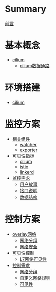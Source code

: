 # Summary

[前言](./intro.md)

# 基本概念

- [cilium](./01_base/cilium.md)
  - [cilium数据通路](./01_base/cilium/data_path.md)

# 环境搭建

- [cilium](./02_env/cilium.md)

# 监控方案

- [相关组件]()
  - [watcher](./03_monitoring/components/watchers.md)
  - [exporter](./03_monitoring/components/exporters.md)
- [可见性指标]()
  - [cilium](./03_monitoring/metrics/cilium.md)
  - [istio](./03_monitoring/metrics/istio.md)
  - [linkerd](./03_monitoring/metrics/linkerd.md)
- [监控需求]()
  - [用户故事](./03_monitoring/story/user_story.md)
  - [接口说明](./03_monitoring/story/apis.md)
  - [数据结构](./03_monitoring/story/data_structrue.md)

# 控制方案

- [overlay网络]()
    - [网络分组](./04_control/overlay/net_group.md)
    - [网络安全](./04_control/overlay/security.md)
- [可见性控制]() 
    - [L7网络可见性](./04_control/observability/L7_visibility.md)
- [控制需求]()
    - [网络分组](./04_control/story/net_group.md)
    - [自定义网络规则](./04_control/story/net_rules.md)
    - [可见性](./04_control/story/visibility.md)